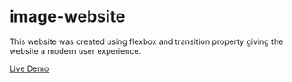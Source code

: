 # image-website

This website was created using flexbox and transition property giving the website a modern user experience.

[Live Demo](https://Arjun-Zaraki.github.io/image-website/)

